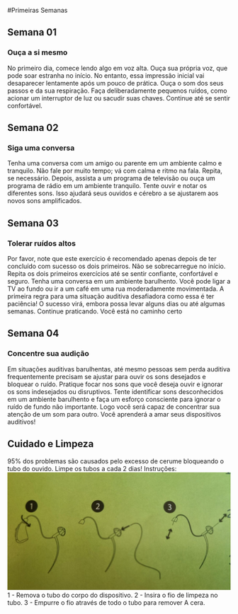 #Primeiras Semanas

## Semana 01
### Ouça a si mesmo
No primeiro dia, comece lendo algo em voz alta. Ouça sua própria voz, que pode soar estranha no início. No entanto, essa impressão inicial vai desaparecer lentamente após um pouco de prática. Ouça o som dos seus passos e da sua respiração. Faça deliberadamente pequenos ruídos, como acionar um interruptor de luz ou sacudir suas chaves. Continue até se sentir confortável.

## Semana 02
### Siga uma conversa
Tenha uma conversa com um amigo ou parente em um ambiente calmo e tranquilo. Não fale por muito tempo; vá com calma e ritmo na fala. Repita, se necessário. Depois, assista a um programa de televisão ou ouça um programa de rádio em um ambiente tranquilo. Tente ouvir e notar os diferentes sons. Isso ajudará seus ouvidos e cérebro a se ajustarem aos novos sons amplificados.

## Semana 03
### Tolerar ruídos altos
Por favor, note que este exercício é recomendado apenas depois de ter concluído com sucesso os dois primeiros. Não se sobrecarregue no início. Repita os dois primeiros exercícios até se sentir confiante, confortável e seguro. Tenha uma conversa em um ambiente barulhento. Você pode ligar a TV ao fundo ou ir a um café em uma rua moderadamente movimentada. A primeira regra para uma situação auditiva desafiadora como essa é ter paciência! O sucesso virá, embora possa levar alguns dias ou até algumas semanas. Continue praticando. Você está no caminho certo

## Semana 04
### Concentre sua audição
Em situações auditivas barulhentas, até mesmo pessoas sem perda auditiva frequentemente precisam se ajustar para ouvir os sons desejados e bloquear o ruído. Pratique focar nos sons que você deseja ouvir e ignorar os sons indesejados ou disruptivos. Tente identificar sons desconhecidos em um ambiente barulhento e faça um esforço consciente para ignorar o ruído de fundo não importante. Logo você será capaz de concentrar sua atenção de um som para outro. Você aprenderá a amar seus dispositivos auditivos!


## Cuidado e Limpeza
95% dos problemas são causados pelo excesso de cerume bloqueando o tubo do ouvido. Limpe os tubos a cada 2 dias!
Instruções:
![image](https://github.com/EAbeier/repo_ear_centric_maul_pt-br/blob/main/imagens/limpando_aparelho.jpeg)
1 - Remova o tubo do corpo do dispositivo.
2 - Insira o fio de limpeza no tubo.
3 - Empurre o fio através de todo o tubo para remover A cera.

